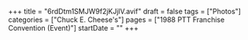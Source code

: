 +++
title = "6rdDtm1SMJW9f2jKJjlV.avif"
draft = false
tags = ["Photos"]
categories = ["Chuck E. Cheese's"]
pages = ["1988 PTT Franchise Convention (Event)"]
startDate = ""
+++
